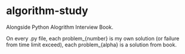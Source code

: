 # algorithm-study
Alongside Python Alogrithm Interview Book.

On every .py file,
each problem_{number} is my own solution (or failure from time limit exceed),
each problem_{alpha} is a solution from book.
